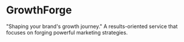 # GrowthForge
"Shaping your brand's growth journey." A results-oriented service that focuses on forging powerful marketing strategies.
